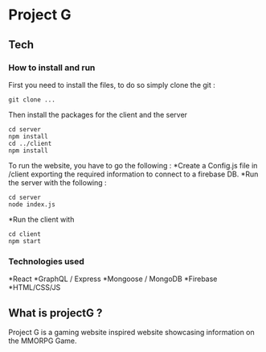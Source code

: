 # Project G

## Tech

### How to install and run
First you need to install the files, to do so simply clone the git :

``` 
git clone ...
```

Then install the packages for the client and the server 

``` 
cd server
npm install
cd ../client
npm install
```

To run the website, you have to go the following : 
*Create a Config.js file in /client exporting the required information to connect to a firebase DB.
*Run the server with the following :
``` 
cd server
node index.js
```
*Run the client with 
``` 
cd client
npm start
```

### Technologies used 

*React
*GraphQL / Express
*Mongoose / MongoDB
*Firebase
*HTML/CSS/JS

## What is projectG ?

Project G is a gaming website inspired website showcasing information on the MMORPG Game.

##